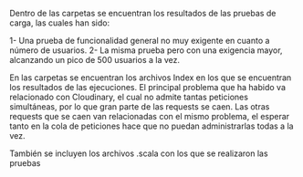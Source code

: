 Dentro de las carpetas se encuentran los resultados de las pruebas de carga, las cuales han sido:

1- Una prueba de funcionalidad general no muy exigente en cuanto a número de usuarios.
2- La misma prueba pero con una exigencia mayor, alcanzando un pico de 500 usuarios a la vez.

En las carpetas se encuentran los archivos Index en los que se encuentran los resultados de las ejecuciones.
El principal problema que ha habido va relacionado con Cloudinary, el cual no admite tantas peticiones simultáneas, por lo que gran parte de las requests se caen. Las otras requests que se caen van relacionadas con el mismo problema, el esperar tanto en la cola de peticiones hace que no puedan administrarlas todas a la vez.

También se incluyen los archivos .scala con los que se realizaron las pruebas